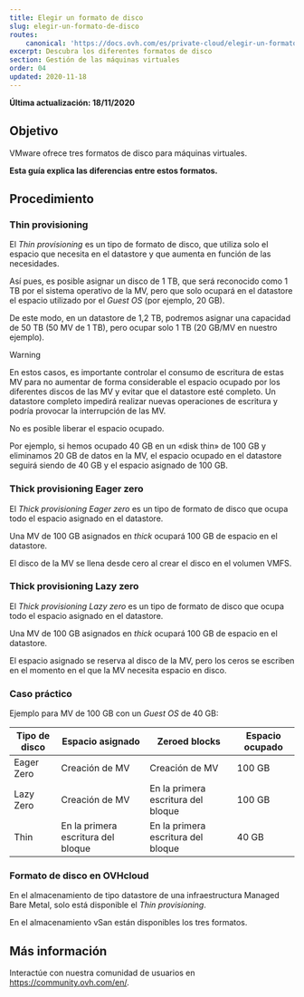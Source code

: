 ```yaml
---
title: Elegir un formato de disco
slug: elegir-un-formato-de-disco
routes:
    canonical: 'https://docs.ovh.com/es/private-cloud/elegir-un-formato-de-disco/'
excerpt: Descubra los diferentes formatos de disco
section: Gestión de las máquinas virtuales
order: 04
updated: 2020-11-18
---
```


**Última actualización: 18/11/2020**

## Objetivo

VMware ofrece tres formatos de disco para máquinas virtuales.

**Esta guía explica las diferencias entre estos formatos.**

## Procedimiento

### Thin provisioning

El *Thin provisioning* es un tipo de formato de disco, que utiliza solo el espacio que necesita en el datastore y que aumenta en función de las necesidades.

Así pues, es posible asignar un disco de 1 TB, que será reconocido como 1 TB por el sistema operativo de la MV, pero que solo ocupará en el datastore el espacio utilizado por el *Guest OS* (por ejemplo, 20 GB). 

De este modo, en un datastore de 1,2 TB, podremos asignar una capacidad de 50 TB (50 MV de 1 TB), pero ocupar solo 1 TB (20 GB/MV en nuestro ejemplo).

> [!warning]
>
> En estos casos, es importante controlar el consumo de escritura de estas MV para no aumentar de forma considerable el espacio ocupado por los diferentes discos de las MV y evitar que el datastore esté completo.
> Un datastore completo impedirá realizar nuevas operaciones de escritura y podría provocar la interrupción de las MV.
>

No es posible liberar el espacio ocupado. 

Por ejemplo, si hemos ocupado 40 GB en un «disk thin» de 100 GB y eliminamos 20 GB de datos en la MV, el espacio ocupado en el datastore seguirá siendo de 40 GB y el espacio asignado de 100 GB.


### Thick provisioning Eager zero

El *Thick provisioning Eager zero* es un tipo de formato de disco que ocupa todo el espacio asignado en el datastore. 

Una MV de 100 GB asignados en *thick* ocupará 100 GB de espacio en el datastore.

El disco de la MV se llena desde cero al crear el disco en el volumen VMFS.

### Thick provisioning Lazy zero

El *Thick provisioning Lazy zero* es un tipo de formato de disco que ocupa todo el espacio asignado en el datastore.

Una MV de 100 GB asignados en *thick* ocupará 100 GB de espacio en el datastore.

El espacio asignado se reserva al disco de la MV, pero los ceros se escriben en el momento en el que la MV necesita espacio en disco.

### Caso práctico

Ejemplo para MV de 100 GB con un *Guest OS* de 40 GB:


|Tipo de disco|Espacio asignado|Zeroed blocks|Espacio ocupado|
|---|---|---|---|
|Eager Zero|Creación de MV|Creación de MV|100 GB|
|Lazy Zero|Creación de MV|En la primera escritura del bloque|100 GB|
|Thin|En la primera escritura del bloque|En la primera escritura del bloque|40 GB|

### Formato de disco en OVHcloud

En el almacenamiento de tipo datastore de una infraestructura Managed Bare Metal, solo está disponible el *Thin provisioning*.

En el almacenamiento vSan están disponibles los tres formatos.

## Más información

Interactúe con nuestra comunidad de usuarios en <https://community.ovh.com/en/>.
